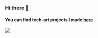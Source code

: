 ### Hi there 👋

#### You can find tech-art projects I made [here](https://www.youtube.com/watch?v=1qv93FsDUPc&list=PLEY5Gtt46w_zD28GZgISWdQI8E-FItftu)
![](https://komarev.com/ghpvc/?username=your-github-username)
<!--
**Sharonio/Sharonio** is a ✨ _special_ ✨ repository because its `README.md` (this file) appears on your GitHub profile.

Here are some ideas to get you started:

- 🔭 I’m currently working on ...
- 🌱 I’m currently learning ...
- 👯 I’m looking to collaborate on ...
- 🤔 I’m looking for help with ...
- 💬 Ask me about ...
- 📫 How to reach me: ...
- 😄 Pronouns: ...
- ⚡ Fun fact: ...
-->

